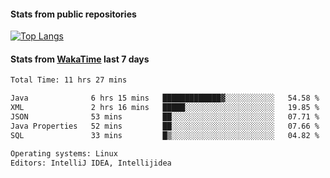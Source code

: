 #### Stats from public repositories

[![Top Langs](https://github-readme-stats.vercel.app/api/top-langs/?username=hyoghurt&layout=compact&exclude_repo=multiserver,docker_compose&langs_count=6)](https://github.com/anuraghazra/github-readme-stats)

#### Stats from [WakaTime](https://wakatime.com/@hyoghurt) last 7 days
<!--START_SECTION:waka-->

```txt
Total Time: 11 hrs 27 mins

Java              6 hrs 15 mins   █████████████▓░░░░░░░░░░░   54.58 %
XML               2 hrs 16 mins   █████░░░░░░░░░░░░░░░░░░░░   19.85 %
JSON              53 mins         ██░░░░░░░░░░░░░░░░░░░░░░░   07.71 %
Java Properties   52 mins         ██░░░░░░░░░░░░░░░░░░░░░░░   07.66 %
SQL               33 mins         █▒░░░░░░░░░░░░░░░░░░░░░░░   04.82 %

Operating systems: Linux
Editors: IntelliJ IDEA, Intellijidea
```

<!--END_SECTION:waka-->
